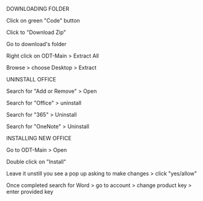 DOWNLOADING FOLDER


Click on green "Code" button

Click to "Download Zip"

Go to download's folder

Right click on ODT-Main > Extract All

Browse > choose Desktop > Extract

UNINSTALL OFFICE


Search for "Add or Remove" > Open

Search for "Office" > uninstall

Search for "365" > Uninstall

Search for "OneNote" > Uninstall

INSTALLING NEW OFFICE


Go to ODT-Main > Open

Double click on "Install"

Leave it unstill you see a pop up asking to make changes > click "yes/allow"

Once completed search for Word > go to account > change product key > enter provided key
